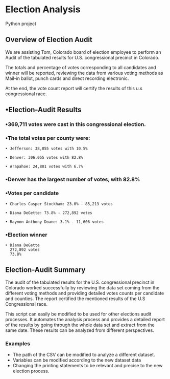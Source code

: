 # Election Analysis
Python project

## Overview of Election Audit

We are assisting Tom, Colorado board of election employee to perform an Audit of the tabulated results for U.S.  congressional precinct in Colorado.

The totals and percentage of votes corresponding to all candidates and winner will be reported, reviewing the data from various voting methods as Mail-in ballot, punch cards and direct recording electronic.

At the end, the vote count report will certify the results of this u.s congressional race. 

## •Election-Audit Results

### •369,711 votes were cast in this congressional election.

### •The total votes per county were:

    ‣ Jefferson: 38,855 votes with 10.5%
    
    ‣ Denver: 306,055 votes with 82.8%
    
    ‣ Arapahoe: 24,801 votes with 6.7%

### •Denver has the largest number of votes, with 82.8%

### •Votes per candidate

    ‣ Charles Casper Stockham: 23.0% - 85,213 votes
    
    ‣ Diana DeGette: 73.8% - 272,892 votes
    
    ‣ Raymon Anthony Doane: 3.1% - 11,606 votes

### •Election winner
    ‣ Diana DeGette 
      272,892 votes
      73.8%

            
## Election-Audit Summary


The audit of the tabulated results for the U.S. congressional precinct in Colorado worked successfully by reviewing the data set coming from the different voting methods and providing detailed votes counts per candidate and counties. The report certified the mentioned results of the U.S Congressional race.

This script can easily be modified to be used for other elections audit processes. It automates the analysis process and provides a detailed report of the results by going through the whole data set and extract from the same date. These results can be analyzed from different perspectives.

### Examples

- The path of the CSV can be modified to analyze a different dataset.
- Variables can be modified according to the new dataset data
- Changing the printing statements to be relevant and precise to the new election process. 


